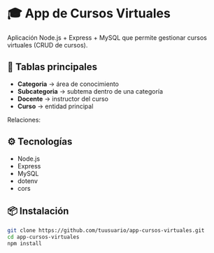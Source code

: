 # 🎓 App de Cursos Virtuales

Aplicación Node.js + Express + MySQL que permite gestionar cursos virtuales (CRUD de cursos).

## 🧩 Tablas principales
- **Categoria** → área de conocimiento
- **Subcategoria** → subtema dentro de una categoría
- **Docente** → instructor del curso
- **Curso** → entidad principal

Relaciones:

## ⚙️ Tecnologías
- Node.js
- Express
- MySQL
- dotenv
- cors

## 📦 Instalación

```bash
git clone https://github.com/tuusuario/app-cursos-virtuales.git
cd app-cursos-virtuales
npm install
